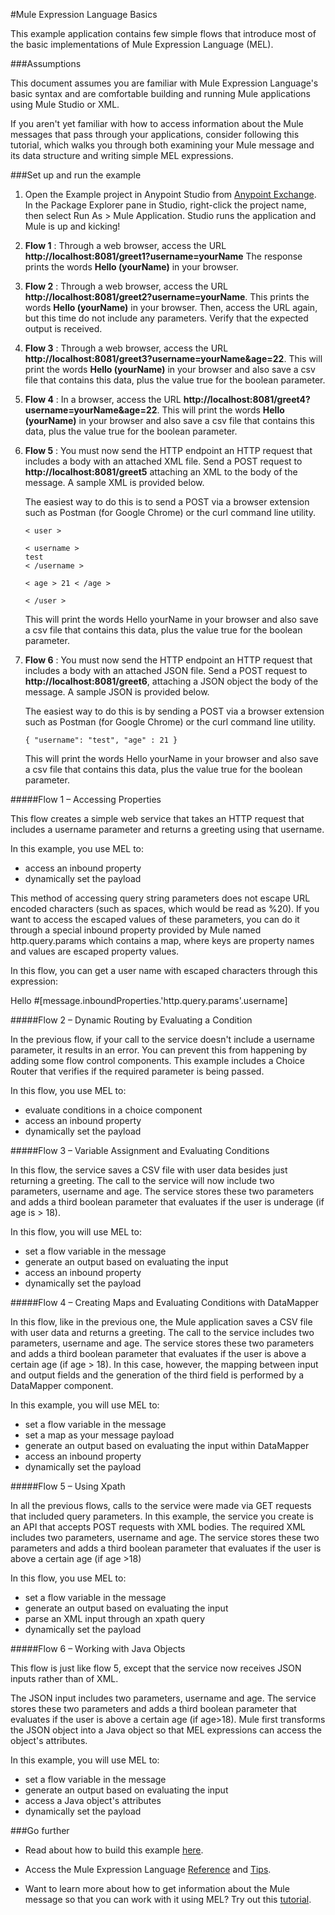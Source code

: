 #Mule Expression Language Basics

This example application contains few simple flows that introduce most of the basic implementations of Mule Expression Language (MEL).

###Assumptions

This document assumes you are familiar with Mule Expression Language's basic syntax and are comfortable building and running Mule applications using Mule Studio or XML.

If you aren't yet familiar with how to access information about the Mule messages that pass through your applications, consider following this tutorial, which walks you through both examining your Mule message and its data structure and writing simple MEL expressions.

###Set up and run the example

1. Open the Example project in Anypoint Studio from [Anypoint Exchange](http://www.mulesoft.org/documentation/display/current/Anypoint+Exchange). In the Package Explorer pane in Studio, right-click the project name, then select Run As > Mule Application. Studio runs the application and Mule is up and kicking!

2. ****Flow 1**** : Through a web browser, access the URL **http://localhost:8081/greet1?username=yourName** 
The response prints the words **Hello (yourName)** in your browser.

3. ****Flow 2**** : Through a web browser, access the URL **http://localhost:8081/greet2?username=yourName**. This prints the words **Hello (yourName)** in your browser.
Then, access the URL again, but this time do not include any parameters. Verify that the expected output is received.

4. ****Flow 3**** : Through a web browser, access the URL **http://localhost:8081/greet3?username=yourName&age=22**. This will print the words **Hello (yourName)** in your browser and also save a csv file that contains this data, plus the value true for the boolean parameter.

5. ****Flow 4**** : In a browser, access the URL **http://localhost:8081/greet4?username=yourName&age=22**. This will print the words **Hello (yourName)** in your browser and also save a csv file that contains this data, plus the value true for the boolean parameter.
 

6. ****Flow 5**** : You must now send the HTTP endpoint an HTTP request that includes a body with an attached XML file. Send a POST request to **http://localhost:8081/greet5** attaching an XML to the body of the message. A sample XML is provided below.

	The easiest way to do this is to send a POST via a browser extension such as Postman (for Google Chrome) or the curl command line utility.

       < user >
     
       < username >
       test
       < /username >
     
       < age > 21 < /age >
      
       < /user >
 
    This will print the words Hello yourName in your browser and also save a csv file that contains this data, plus the value true for the boolean parameter.


7. ****Flow 6**** : You must now send the HTTP endpoint an HTTP request that includes a body with an attached JSON file. Send a POST request to **http://localhost:8081/greet6**, attaching a JSON object the body of the message. A sample JSON is provided below.

   The easiest way to do this is by sending a POST via a browser extension such as Postman (for Google Chrome) or the curl command line utility.

       { "username": "test", "age" : 21 }
 
   This will print the words Hello yourName in your browser and also save a csv file that contains this data, plus the value true for the boolean parameter.
 


#####Flow 1 – Accessing Properties

This flow creates a simple web service that takes an HTTP request that includes a username parameter and returns a greeting using that username.

In this example, you use MEL to:

* access an inbound property
* dynamically set the payload
	
This method of accessing query string parameters does not escape URL encoded characters (such as spaces, which would be read as %20). If you want to access the escaped values of these parameters, you can do it through a special inbound property provided by Mule named http.query.params which contains a map, where keys are property names and values are escaped property values.

In this flow, you can get a user name with escaped characters through this expression:

Hello #[message.inboundProperties.'http.query.params'.username]
 
#####Flow 2 – Dynamic Routing by Evaluating a Condition

In the previous flow, if your call to the service doesn't include a username parameter, it results in an error. You can prevent this from happening by adding some flow control components. This example includes a Choice Router that verifies if the required parameter is being passed.

In this flow, you use MEL to:

* evaluate conditions in a choice component
* access an inbound property
* dynamically set the payload
 
#####Flow 3 – Variable Assignment and Evaluating Conditions

In this flow, the service saves a CSV file with user data besides just returning a greeting. The call to the service will now include two parameters, username and age. The service stores these two parameters and adds a third boolean parameter that evaluates if the user is underage (if age is > 18).

In this flow, you will use MEL to:

* set a flow variable in the message
* generate an output based on evaluating the input
* access an inbound property
* dynamically set the payload


#####Flow 4 –  Creating Maps and Evaluating Conditions with DataMapper

In this flow, like in the previous one, the Mule application saves a CSV file with user data and returns a greeting. The call to the service includes two parameters, username and age. The service stores these two parameters and adds a third boolean parameter that evaluates if the user is above a certain age (if age > 18). In this case, however, the mapping between input and output fields and the generation of the third field is performed by a DataMapper component.

In this example, you will use MEL to:

* set a flow variable in the message
* set a map as your message payload
* generate an output based on evaluating the input within DataMapper
* access an inbound property
* dynamically set the payload

#####Flow 5 – Using Xpath

In all the previous flows, calls to the service were made via GET requests that included query parameters. In this example, the service you create is an API that accepts POST requests with XML bodies. The required XML includes two parameters, username and age. The service stores these two parameters and adds a third boolean parameter that evaluates if the user is above a certain age (if age >18)

In this flow, you use MEL to:

* set a flow variable in the message
* generate an output based on evaluating the input
* parse an XML input through an xpath query
* dynamically set the payload

 

#####Flow 6 – Working with Java Objects

This flow is just like flow 5, except that the service now receives JSON inputs rather than of XML.

The JSON input includes two parameters, username and age. The service stores these two parameters and adds a third boolean parameter that evaluates if the user is above a certain age (if age>18). Mule first transforms the JSON object into a Java object so that MEL expressions can access the object's attributes.

In this example, you will use MEL to:

* set a flow variable in the message
* generate an output based on evaluating the input
* access a Java object's attributes
* dynamically set the payload

###Go further

* Read about how to build this example [here](http://www.mulesoft.org/documentation/display/current/Mule+Expression+Language+Examples).

* Access the Mule Expression Language [Reference](http://www.mulesoft.org/documentation/display/current/Mule+Expression+Language+Reference) and [Tips](http://www.mulesoft.org/documentation/display/current/Mule+Expression+Language+Tips).

* Want to learn more about how to get information about the Mule message so that you can work with it using MEL? Try out this [tutorial](http://www.mulesoft.org/documentation/display/current/Mule+Message+Tutorial). 

